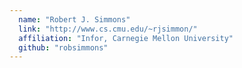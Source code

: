```yaml
---
  name: "Robert J. Simmons"
  link: "http://www.cs.cmu.edu/~rjsimmon/"
  affiliation: "Infor, Carnegie Mellon University"
  github: "robsimmons"
---
```

